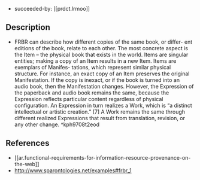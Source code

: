
- succeeded-by: [[prdct.lrmoo]]

## Description

- FRBR can describe how different copies of the same book, or differ- ent editions of the book, relate to each other. The most concrete aspect is the Item – the physical book that exists in the world. Items are singular entities; making a copy of an Item results in a new Item. Items are exemplars of Manifes- tations, which represent similar physical structure. For instance, an exact copy of an Item preserves the original Manifestation. If the copy is inexact, or if the book is turned into an audio book, then the Manifestation changes. However, the Expression of the paperback and audio book remains the same, because the Expression reflects particular content regardless of physical configuration. An Expression in turn realizes a Work, which is “a distinct intellectual or artistic creation.” [7] A Work remains the same through different realized Expressions that result from translation, revision, or any other change. ^kph9708t2eod

## References

- [[ar.functional-requirements-for-information-resource-provenance-on-the-web]]
- http://www.sparontologies.net/examples#frbr_1